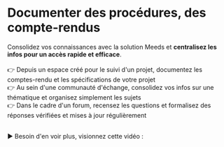 # Documenter des procédures, des compte-rendus

Consolidez vos connaissances avec la solution Meeds et **centralisez les infos pour un accès rapide et efficace**.\
\
👉 Depuis un espace créé pour le suivi d'un projet, documentez les comptes-rendu et les spécifications de votre projet\
👉 Au sein d'une communauté d'échange, consolidez vos infos sur une thématique et organisez simplement les sujets\
👉 Dans le cadre d'un forum, recensez les questions et formalisez des réponses vérifiées et mises à jour régulièrement

\
▶ Besoin d'en voir plus, visionnez cette vidéo :&#x20;
